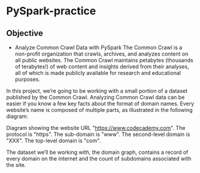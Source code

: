 # PySpark-practice

## Objective
- Analyze Common Crawl Data with PySpark
The Common Crawl is a non-profit organization that crawls, archives, and analyzes content on all public websites. The Common Crawl maintains petabytes (thousands of terabytes!) of web content and insights derived from their analyses, all of which is made publicly available for research and educational purposes.

In this project, we’re going to be working with a small portion of a dataset published by the Common Crawl. Analyzing Common Crawl data can be easier if you know a few key facts about the format of domain names. Every website’s name is composed of multiple parts, as illustrated in the following diagram:

Diagram showing the website URL "https://www.codecademy.com". The protocol is "https". The sub-domain is "www". The second-level domain is "XXX". The top-level domain is "com".

The dataset we’ll be working with, the domain graph, contains a record of every domain on the internet and the count of subdomains associated with the site.
